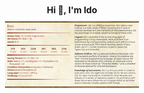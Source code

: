 <h1 align="center">Hi 👋, I'm Ido</h1>

<div align="center"><img style="width: 85%" alt="My Stat Block" src="https://github.com/Ido-Barnea/Ido-Barnea/blob/main/ido's statblock.png"/></div>

